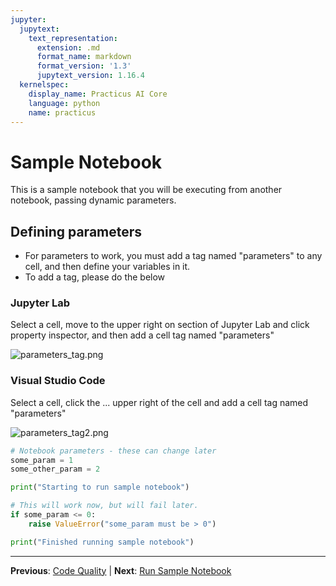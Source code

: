 ```yaml
---
jupyter:
  jupytext:
    text_representation:
      extension: .md
      format_name: markdown
      format_version: '1.3'
      jupytext_version: 1.16.4
  kernelspec:
    display_name: Practicus AI Core
    language: python
    name: practicus
---
```


<!-- #region editable=true slideshow={"slide_type": ""} -->
# Sample Notebook
This is a sample notebook that you will be executing from another notebook, passing dynamic parameters.

## Defining parameters
- For parameters to work, you must add a tag named "parameters" to any cell, and then define your variables in it.
- To add a tag, please do the below

### Jupyter Lab

Select a cell, move to the upper right on section of Jupyter Lab and click property inspector, and then add a cell tag named "parameters"

![parameters_tag.png](attachment:f7f536a7-2368-437c-8e41-ef2f6b58dc97.png)

### Visual Studio Code

Select a cell, click the ... upper right of the cell and add a cell tag named "parameters"

![parameters_tag2.png](attachment:7a522bec-9224-4bd6-9a2e-b175bba4e99b.png)
<!-- #endregion -->

```python editable=true slideshow={"slide_type": ""}
# Notebook parameters - these can change later
some_param = 1
some_other_param = 2
```

```python editable=true slideshow={"slide_type": ""}
print("Starting to run sample notebook")
```

```python editable=true slideshow={"slide_type": ""}
# This will work now, but will fail later.
if some_param <= 0:
    raise ValueError("some_param must be > 0")
```

```python editable=true slideshow={"slide_type": ""}
print("Finished running sample notebook")
```


---

**Previous**: [Code Quality](../code-quality/code-quality.md) | **Next**: [Run Sample Notebook](run-sample-notebook.md)
